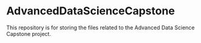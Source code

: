 # AdvancedDataScienceCapstone
This repository is for storing the files related to the Advanced Data Science Capstone project.
